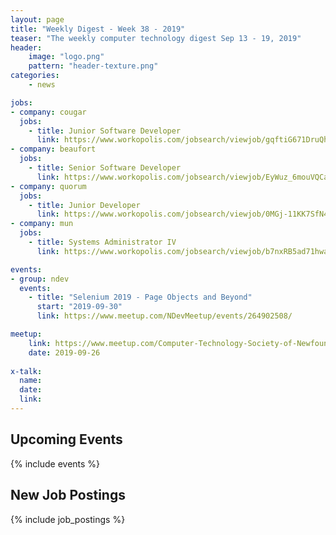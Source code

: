 ```yaml
---
layout: page
title: "Weekly Digest - Week 38 - 2019"
teaser: "The weekly computer technology digest Sep 13 - 19, 2019"
header:
    image: "logo.png"
    pattern: "header-texture.png"
categories:
    - news

jobs:
- company: cougar
  jobs:
    - title: Junior Software Developer
      link: https://www.workopolis.com/jobsearch/viewjob/gqftiG671DruQhExtyqC-xWjGvYSw9wr1vKUHoMO0TGuJn1QqfweFg
- company: beaufort
  jobs:
    - title: Senior Software Developer
      link: https://www.workopolis.com/jobsearch/viewjob/EyWuz_6mouVQCat-kXgC2psT2gGsqHcEhHhsNT9Fyp1g_WA9ZU-2wQ
- company: quorum
  jobs:
    - title: Junior Developer
      link: https://www.workopolis.com/jobsearch/viewjob/0MGj-11KK7SfN4191Gr0YZk-n5cNDU6Icz5Bo9vs6LpXTqgLz9NTMA
- company: mun
  jobs:
    - title: Systems Administrator IV
      link: https://www.workopolis.com/jobsearch/viewjob/b7nxRB5ad71hwaswyN-cyDsygeQa6jaoVN5MytOdb0szI1TlQsWPVA

events:
- group: ndev
  events:
    - title: "Selenium 2019 - Page Objects and Beyond"
      start: "2019-09-30"
      link: https://www.meetup.com/NDevMeetup/events/264902508/

meetup:
    link: https://www.meetup.com/Computer-Technology-Society-of-Newfoundland-and-Labrador/events/rpdzmpyzmbjc/
    date: 2019-09-26
  
x-talk:
  name:
  date:
  link:
---
```


## Upcoming Events
{% include events %}

## New Job Postings
{% include job_postings %}
